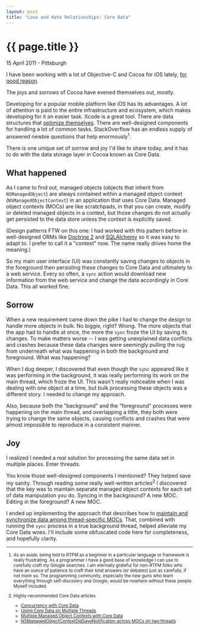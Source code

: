 ```yaml
---
layout: post
title: "Love and Hate Relationships: Core Data"
---
```


{{ page.title }}
================

<p class="meta">15 April 2011 - Pittsburgh</p>

I have been working with a lot of Objective-C and Cocoa for iOS lately, [for good reason][1].

The joys and sorrows of Cocoa have evened themselves out, mostly.

Developing for a popular mobile platform like iOS has its advantages. A lot of attention is paid to the entire infrastructure and ecosystem, which makes developing for it an easier task. Xcode is a great tool. There are data structures that [optimize themselves][2]. There are well-designed components for handling a lot of common tasks. StackOverflow has an endless supply of answered newbie questions that help enormously<sup class="reference">1</sup>.

There is one unique set of sorrow and joy I'd like to share today, and it has to do with the data storage layer in Cocoa known as Core Data.

## What happened

As I came to find out, managed objects (objects that inherit from `NSManagedObject`) are always contained within a managed object context (`NSManagedObjectContext`) in an application that uses Core Data. Managed object contexts (MOCs) are like scratchpads, in that you can create, modify or deleted managed objects in a context, but those changes do not actually get persisted to the data store unless the context is explicitly saved.

(Design patterns FTW on this one: I had worked with this pattern before in well-designed ORMs like [Doctrine 2][3] and [SQLAlchemy][4] so it was easy to adapt to. I prefer to call it a "context" now. The name really drives home the meaning.)

So my main user interface (UI) was constantly saving changes to objects in the foreground then persisting these changes to Core Data and ultimately to a web service. Every so often, a `sync` action would download new information from the web service and change the data accordingly in Core Data. This all worked fine.

## Sorrow

When a new requirement came down the pike I had to change the design to handle more objects in bulk. No biggie, right? Wrong. The more objects that the app had to handle at once, the more the `sync` froze the UI by saving its changes. To make matters worse -- I was getting unexplained data conflicts and crashes because these data changes were seemingly pulling the rug from underneath what was happening in both the background and foreground. What was happening?

When I dug deeper, I discovered that even though the `sync` appeared like it was performing in the background, it was really performing its work on the main thread, which froze the UI. This wasn't really noticeable when I was dealing with one object at a time, but bulk processing these objects was a different story. I needed to change my approach.

Also, because both the "background" and the "foreground" processes were happening on the main thread, and overlapping a little, they both were trying to change the same objects, causing conflicts and crashes that were almost impossible to reproduce in a consistent manner.

## Joy

I realized I needed a real solution for processing the same data set in multiple places. Enter threads.

You know those well-designed components I mentioned? They helped save my sanity. Through reading some really well-written articles<sup class="reference">2</sup> I discovered that the key was to maintain separate managed object contexts for each set of data manipulation you do. Syncing in the background? A new MOC. Editing in the foreground? A new MOC.

I ended up implementing the approach that describes how to [maintain and synchronize data among thread-specific MOCs][8]. That, combined with running the `sync` process in a true background thread, helped alleviate my Core Data woes. I'll include some obfuscated code here for completeness, and hopefully clarity.

<script src="https://gist.github.com/922466.js"> </script>



---

<small>

1. As an aside, being told to RTFM as a beginner in a particular language or framework is really frustrating. As a programmer I have a good base of knowledge I can use to carefully craft my Google searches. I am eternally grateful for non-RTFM folks who have an ounce of patience to craft their kind answers (or debates) just as carefully, if not more so. The programming community, especially the new guns who learn everything through self-discovery and Google, would be nowhere without these people. Myself included.

2. Highly-recommended Core Data articles
    * [Concurrency with Core Data][5]
    * [Using Core Data on Multiple Threads][6]
    * [Multiple Managed Object Contexts with Core Data][7]
    * [NSManagedObjectContextDidSaveNotification across MOCs on two threads][8]

</small>

[1]:http://www.itunes.com/app/axess

[2]:http://ridiculousfish.com/blog/archives/2005/12/23/array/

[3]:http://www.doctrine-project.org/docs/orm/2.0/en/tutorials/getting-started-xml-edition.html#obtaining-the-entitymanager

[4]:http://www.sqlalchemy.org/docs/orm/tutorial.html#creating-a-session

[5]:http://developer.apple.com/library/ios/#documentation/cocoa/conceptual/CoreData/Articles/cdConcurrency.html

[6]:http://www.duckrowing.com/2010/03/11/using-core-data-on-multiple-threads/

[7]:http://www.timisted.net/blog/archive/multiple-managed-object-contexts-with-core-data/

[8]:http://www.cocoabuilder.com/archive/cocoa/293250-nsmanagedobjectcontextdidsavenotification-across-mocs-on-two-threads.html#293295
